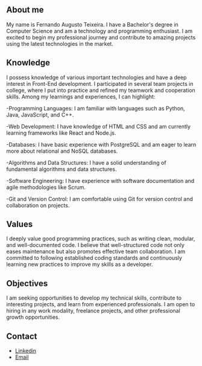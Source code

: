 ## About me 
My name is Fernando Augusto Teixeira. I have a Bachelor's degree in Computer Science and am a technology and programming enthusiast. I am excited to begin my professional journey and contribute to amazing projects using the latest technologies in the market.

## Knowledge
I possess knowledge of various important technologies and have a deep interest in Front-End development. I participated in several team projects in college, where I put into practice and refined my teamwork and cooperation skills. Among my learnings and experiences, I can highlight:

-Programming Languages: I am familiar with languages such as Python, Java, JavaScript, and C++.

-Web Development: I have knowledge of HTML and CSS and am currently learning frameworks like React and Node.js.

-Databases: I have basic experience with PostgreSQL and am eager to learn more about relational and NoSQL databases.

-Algorithms and Data Structures: I have a solid understanding of fundamental algorithms and data structures.

-Software Engineering: I have experience with software documentation and agile methodologies like Scrum.

-Git and Version Control: I am comfortable using Git for version control and collaboration on projects.

## Values
I deeply value good programming practices, such as writing clean, modular, and well-documented code. I believe that well-structured code not only eases maintenance but also promotes effective team collaboration. I am committed to following established coding standards and continuously learning new practices to improve my skills as a developer.

## Objectives
I am seeking opportunities to develop my technical skills, contribute to interesting projects, and learn from experienced professionals. I am open to hiring in any work modality, freelance projects, and other professional growth opportunities.

## Contact
- [Linkedin](https://www.linkedin.com/in/fernando-augusto-teixeira-55271b206)
- [Email](mailto:feraugtei@gmail.com)

<!--
**Feraugtei/Feraugtei** is a ✨ _special_ ✨ repository because its `README.md` (this file) appears on your GitHub profile.

Here are some ideas to get you started:

- 🔭 I’m currently working on ...
- 🌱 I’m currently learning ...
- 👯 I’m looking to collaborate on ...
- 🤔 I’m looking for help with ...
- 💬 Ask me about ...
- 📫 How to reach me: ...
- 😄 Pronouns: ...
- ⚡ Fun fact: ...
-->
